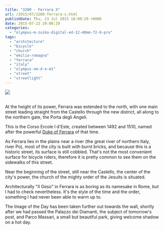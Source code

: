 ```yaml
---
title: "3200 - Ferrara X"
url: /2015/07/3200-ferrara-x.html
publishDate: Thu, 23 Jul 2015 18:00:29 +0000
date: 2015-07-23 20:00:29
categories: 
  - "olympus-m-zuiko-digital-ed-12-40mm-f2-8-pro"
tags: 
  - "architecture"
  - "bicycle"
  - "church"
  - "emilia-romagna"
  - "ferrara"
  - "italy"
  - "olympus-om-d-e-m1"
  - "street"
  - "streetlight"
---
```

<div class="container">
<div class="center"><a target="_blank" href="https://d25zfm9zpd7gm5.cloudfront.net/1200x1200/2015/20150615_103722_lr.jpg"><img src="https://d25zfm9zpd7gm5.cloudfront.net/0600x0600/2015/20150615_103722_lr.jpg" /></a></div>
</div>
<br />

At the height of its power, Ferrara was extended to the north, with one main street leading straight from the Castello through the new district, all along to the northern gate, the Porta degli Angeli.

<a target="_blank" href="https://d25zfm9zpd7gm5.cloudfront.net/1200x1200/2015/20150615_095105_lr.jpg"><img style="margin: 0pt 10px 0pt 0px; float: left;" src="https://d25zfm9zpd7gm5.cloudfront.net/0150x0150/2015/20150615_095105_lr.jpg" alt="" border="0" /></a> This is the Corso Ercole I d'Este, created between 1492 and 1510, named after the powerful <a href="https://en.wikipedia.org/wiki/Ercole_I_d%27Este,_Duke_of_Ferrara" target="_blank">Duke of Ferrara</a> of that time.

<a target="_blank" href="https://d25zfm9zpd7gm5.cloudfront.net/1200x1200/2015/20150615_100058_lr.jpg"><img style="margin: 0pt 0px 0pt 10px; float: right;" src="https://d25zfm9zpd7gm5.cloudfront.net/0150x0150/2015/20150615_100058_lr.jpg" alt="" border="0" /></a> As Ferrara lies in the plains near a river (the great river of northern Italy, river Po), most of the city is built with burnt bricks, and because this is a historic street, its surface is still cobbled. That's not the most convenient surface for bicycle riders, therefore it is pretty common to see them on the sidewalks of this street. 

Near the beginning of the street, still near the Castello, the center of the city's power, the church of the mighty order of the Jesuits is situated. 

<a target="_blank" href="https://d25zfm9zpd7gm5.cloudfront.net/1200x1200/2015/20150615_095710_lr.jpg"><img style="margin: 0pt 10px 0pt 0px; float: left;" src="https://d25zfm9zpd7gm5.cloudfront.net/0150x0150/2015/20150615_095710_lr.jpg" alt="" border="0" /></a> Architecturally "Il Gesù" in Ferrara is as boring as its namesake in Rome, but I had to check nevertheless. It's the style of the time and the order, something I had never been able to warm up to.

<a target="_blank" href="https://d25zfm9zpd7gm5.cloudfront.net/1200x1200/2015/20150615_103555_lr.jpg"><img style="margin: 0pt 0px 0pt 10px; float: right;" src="https://d25zfm9zpd7gm5.cloudfront.net/0150x0150/2015/20150615_103555_lr.jpg" alt="" border="0" /></a> The Image of the Day has been taken further out towards the wall, shortly after we had passed the Palazzo dei Diamanti, the subject of tomorrow's post, and Parco Massari, a small but beautiful park, giving welcome shadow on a hot day.


